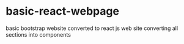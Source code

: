 # basic-react-webpage
basic bootstrap website converted to react js web site converting all sections into components
